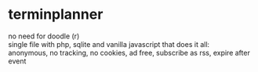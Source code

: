 # terminplanner
no need for doodle (r)  
single file with php, sqlite and vanilla javascript that does it all:  
anonymous, no tracking, no cookies, ad free, subscribe as rss, expire after event
